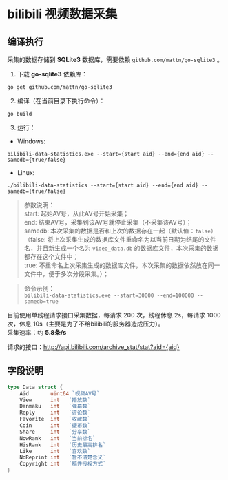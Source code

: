# bilibili 视频数据采集

## 编译执行

采集的数据存储到 **SQLite3** 数据库，需要依赖 `github.com/mattn/go-sqlite3` 。  
1. 下载 **go-sqlite3** 依赖库：
```shell
go get github.com/mattn/go-sqlite3
```
2. 编译（在当前目录下执行命令）：  
```shell
go build
```
3. 运行：
- Windows:
```shell
bilibili-data-statistics.exe --start={start aid} --end={end aid} --samedb={true/false}
```

- Linux:
```shell
./bilibili-data-statistics --start={start aid} --end={end aid} --samedb={true/false}
```
> 参数说明：  
start: 起始AV号，从此AV号开始采集；  
end: 结束AV号，采集到该AV号就停止采集（不采集该AV号）；  
samedb: 本次采集的数据是否和上次的数据存在一起（默认值：`false`）  
（false: 将上次采集生成的数据库文件重命名为以当前日期为结尾的文件名，并且新生成一个名为 `video_data.db` 的数据库文件，本次采集的数据都存在这个文件中；  
true: 不重命名上次采集生成的数据库文件，本次采集的数据依然放在同一文件中，便于多次分段采集。）；  

> 命令示例：  
`bilibili-data-statistics.exe --start=30000 --end=100000 --samedb=true`

目前使用单线程请求接口采集数据，每请求 200 次，线程休息 2s，每请求 1000 次，休息 10s（主要是为了不给bilibili的服务器造成压力）。  
采集速率：约 **5.8条/s**

请求的接口：http://api.bilibili.com/archive_stat/stat?aid={aid}

## 字段说明

```go
type Data struct {
	Aid       uint64 `视频AV号`
	View      int   `播放数`
	Danmaku   int   `弹幕数`
	Reply     int   `评论数`
	Favorite  int   `收藏数`
	Coin      int   `硬币数`
	Share     int   `分享数`
	NowRank   int   `当前排名`
	HisRank   int   `历史最高排名`
	Like      int   `喜欢数`
	NoReprint int   `暂不清楚含义`
	Copyright int   `稿件授权方式`
}
```
